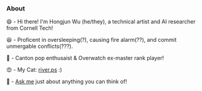 ### About
😄 - Hi there! I'm Hongjun Wu (he/they), a technical artist and AI researcher from Cornell Tech!

😆 - Proficent in oversleeping(?), causing fire alarm(??), and commit unmergable conflicts(???).  

🥰 - Canton pop enthusaist & Overwatch ex-master rank player!

😍 - My Cat: [river.ps](https://www.instagram.com/river.ps/) :) 

💬 - [Ask me](https://me.hongjunwu.com/contact/) just about anything you can think of!  
